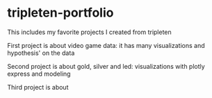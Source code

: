 # tripleten-portfolio
This includes my favorite projects I created from tripleten

First project is about video game data: it has many visualizations and hypothesis' on the data

Second project is about gold, silver and led: visualizations with plotly express and modeling

Third project is about